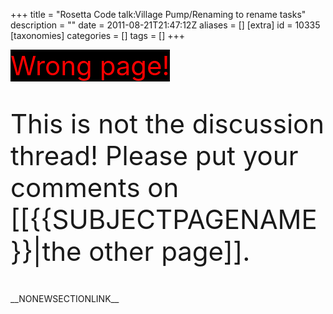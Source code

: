 +++
title = "Rosetta Code talk:Village Pump/Renaming to rename tasks"
description = ""
date = 2011-08-21T21:47:12Z
aliases = []
[extra]
id = 10335
[taxonomies]
categories = []
tags = []
+++

<div style="font-size: 300%;">
<span style="background: black; color: red;">Wrong page!</span>

This is not the discussion thread! Please put your comments on [[{{SUBJECTPAGENAME}}|the other page]].

</div>
__NONEWSECTIONLINK__
